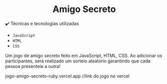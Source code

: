 <h1 align="center"> Amigo Secreto </h1>

✔️ Técnicas e tecnologias utilizadas
- ``JavaScript``
- ``HTML``
- ``CSS``

Um jogo de amigo secreto feito em JavaScript, HTML, CSS. Ao adicionar os participantes, será realizado um sorteio aleatório garantindo que cada pessoa presenteie a outra!


jogo-amigo-secreto-ruby.vercel.app //link do jogo no vercel
